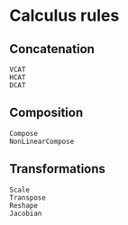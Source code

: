 # Calculus rules

## Concatenation

```@docs
VCAT
HCAT
DCAT
```

## Composition

```@docs
Compose
NonLinearCompose
```

## Transformations

```@docs
Scale
Transpose
Reshape
Jacobian
```
